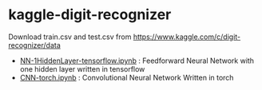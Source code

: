 # kaggle-digit-recognizer
Download train.csv and test.csv from  https://www.kaggle.com/c/digit-recognizer/data
* [NN-1HiddenLayer-tensorflow.ipynb](./NN-1HiddenLayer-tensorflow.ipynb) : Feedforward Neural Network with one hidden layer written in tensorflow
* [CNN-torch.ipynb](./CNN-torch.ipynb) : Convolutional Neural Network Written in torch
